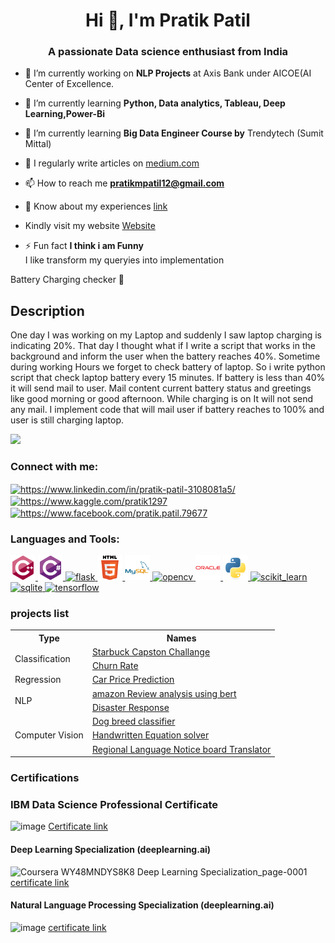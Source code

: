 <h1 align="center">Hi 👋, I'm Pratik Patil</h1>
<h3 align="center">A passionate Data science enthusiast from India</h3>

- 🔭 I’m currently working on **NLP Projects** at Axis Bank under AICOE(AI Center of Excellence.

- 🌱 I’m currently learning **Python, Data analytics, Tableau, Deep Learning,Power-Bi**

- 🌱 I’m currently learning **Big Data Engineer Course by** Trendytech (Sumit Mittal)

- 📝 I regularly write articles on [medium.com](https://medium.com/@pratikmpatil12)

- 📫 How to reach me **pratikmpatil12@gmail.com**

- 📄 Know about my experiences <a href='https://drive.google.com/file/d/14RqTvxpIa4pF-DR2Pt0yFQ3CPcs9Pz1u/view?usp=sharing'> link</a>

- Kindly visit my website <a href='https://pratikp12.github.io/'> Website</a>

- ⚡ Fun fact **I think i am Funny**<br>
I like transform my queryies into implementation

Battery Charging checker 🔋
## Description
One day I was working on my Laptop and suddenly I saw laptop charging is indicating 20%. That day I thought what if I write a script that works in the background and inform the user when the battery reaches 40%. Sometime during working Hours we forget to check battery of laptop.
So i write python script that check laptop battery every 15 minutes. If battery is less than 40% it will send mail to user.
Mail content current battery status and greetings like good morning or good afternoon. While charging is on It will not send any mail.
I implement code that will mail user if battery reaches to 100% and user is still charging laptop.


<img src='https://github.com/pratikp12/battery-Charging-Checker/blob/main/Hnet-image500.gif'>



    
<h3 align="left">Connect with me:</h3>
<p align="left">
<a href="https://www.linkedin.com/in/pratikmpatil/" target="blank"><img align="center" src="https://cdn.jsdelivr.net/npm/simple-icons@3.0.1/icons/linkedin.svg" alt="https://www.linkedin.com/in/pratik-patil-3108081a5/" height="30" width="40" /></a>
<a href="https://kaggle.com/https://www.kaggle.com/pratik1297" target="blank"><img align="center" src="https://cdn.jsdelivr.net/npm/simple-icons@3.0.1/icons/kaggle.svg" alt="https://www.kaggle.com/pratik1297" height="30" width="40" /></a>
<a href="https://fb.com/https://www.facebook.com/pratik.patil.79677" target="blank"><img align="center" src="https://cdn.jsdelivr.net/npm/simple-icons@3.0.1/icons/facebook.svg" alt="https://www.facebook.com/pratik.patil.79677" height="30" width="40" /></a>
</p>

<h3 align="left">Languages and Tools:</h3>
<p align="left"> <a href="https://www.w3schools.com/cpp/" target="_blank"> <img src="https://raw.githubusercontent.com/devicons/devicon/master/icons/cplusplus/cplusplus-original.svg" alt="cplusplus" width="40" height="40"/> </a> <a href="https://www.w3schools.com/cs/" target="_blank"> <img src="https://raw.githubusercontent.com/devicons/devicon/master/icons/csharp/csharp-original.svg" alt="csharp" width="40" height="40"/> </a> <a href="https://flask.palletsprojects.com/" target="_blank"> <img src="https://www.vectorlogo.zone/logos/pocoo_flask/pocoo_flask-icon.svg" alt="flask" width="40" height="40"/> </a> <a href="https://www.w3.org/html/" target="_blank"> <img src="https://raw.githubusercontent.com/devicons/devicon/master/icons/html5/html5-original-wordmark.svg" alt="html5" width="40" height="40"/> </a>  <a href="https://www.mysql.com/" target="_blank"> <img src="https://raw.githubusercontent.com/devicons/devicon/master/icons/mysql/mysql-original-wordmark.svg" alt="mysql" width="40" height="40"/> </a> <a href="https://opencv.org/" target="_blank"> <img src="https://www.vectorlogo.zone/logos/opencv/opencv-icon.svg" alt="opencv" width="40" height="40"/> </a> <a href="https://www.oracle.com/" target="_blank"> <img src="https://raw.githubusercontent.com/devicons/devicon/master/icons/oracle/oracle-original.svg" alt="oracle" width="40" height="40"/> </a> <a href="https://www.python.org" target="_blank"> <img src="https://raw.githubusercontent.com/devicons/devicon/master/icons/python/python-original.svg" alt="python" width="40" height="40"/> </a> <a href="https://scikit-learn.org/" target="_blank"> <img src="https://upload.wikimedia.org/wikipedia/commons/0/05/Scikit_learn_logo_small.svg" alt="scikit_learn" width="40" height="40"/> </a> <a href="https://www.sqlite.org/" target="_blank"> <img src="https://www.vectorlogo.zone/logos/sqlite/sqlite-icon.svg" alt="sqlite" width="40" height="40"/> </a> <a href="https://www.tensorflow.org" target="_blank"> <img src="https://www.vectorlogo.zone/logos/tensorflow/tensorflow-icon.svg" alt="tensorflow" width="40" height="40"/> </a> </p>

### projects list 
<table>
  <tr>
    <th>Type</th>
    <th>Names</th>
  
  </tr>
  <tr>
    <td rowspan="2">Classification</td>
    <td><a href='https://github.com/pratikp12/starbuck_challenge'>Starbuck Capston Challange</a></td>
  </tr>
  
  <tr>
    <td> <a href='https://github.com/pratikp12/Minimize_churn_rate'>Churn Rate</a></td>
  </tr>

  <tr>
    <td>Regression</td>
    <td><a href='https://github.com/pratikp12/Car_price_prediction'>Car Price Prediction</a></td>
  </tr>
  <tr>
    <td rowspan='2'> NLP </td>
    <td> <a href='https://github.com/pratikp12/Bert-sentiment-Amazon'>amazon Review analysis using bert </a></td>
  </tr>
   <tr>
    <td> <a href='https://github.com/pratikp12/Disaster_response'>Disaster Response</a></td>
  </tr>
  
  <tr>
    <td rowspan='3'> Computer Vision</td>
    <td> <a href='https://github.com/pratikp12/dog_breed_classifer'>Dog breed classifier</a></td>
    
  </tr>
  <tr>
    <td><a href='https://github.com/pratikp12/Handwritten_equation_solverCNN'>Handwritten Equation solver </td>
  </tr>
   <tr>    
      <td><a href='https://github.com/pratikp12/Regional-language-notice-board-translator'>Regional Language Notice board Translator</td>
    </tr>
</table>


### Certifications

### IBM Data Science Professional Certificate 
![image](https://user-images.githubusercontent.com/17496623/144737076-44d843da-193e-4bdc-b6da-3b318e637868.png)
<a href='https://www.coursera.org/account/accomplishments/specialization/certificate/Y7BAPGK4V6FT'>Certificate link</a>

#### Deep Learning Specialization (deeplearning.ai)
![Coursera WY48MNDYS8K8 Deep Learning Specialization_page-0001](https://user-images.githubusercontent.com/17496623/143686701-80cb4ceb-c2c3-468f-9371-ddf0858a8b99.jpg)
<a href='https://www.coursera.org/account/accomplishments/specialization/certificate/WY48MNDYS8K8'>certificate link</a>

#### Natural Language Processing Specialization (deeplearning.ai)
![image](https://user-images.githubusercontent.com/17496623/144736835-0e8254dc-210a-4d41-9adf-3eabc81927c4.png)
<a href='https://www.coursera.org/account/accomplishments/specialization/certificate/H4A8PZWNSVKJ'>certificate link</a>
